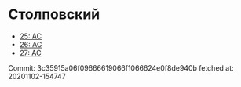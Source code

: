 # Столповский
- [25: AC](25.md)
- [26: AC](26.md)
- [27: AC](27.md)

Commit: 3c35915a06f09666619066f1066624e0f8de940b
 fetched at: 20201102-154747

